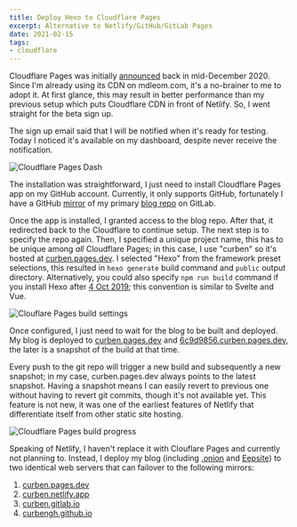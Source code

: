 ```yaml
---
title: Deploy Hexo to Cloudflare Pages
excerpt: Alternative to Netlify/GitHub/GitLab Pages
date: 2021-02-15
tags:
- cloudflare
---
```


Cloudflare Pages was initially [announced](https://blog.cloudflare.com/cloudflare-pages/) back in mid-December 2020. Since I'm already using its CDN on mdleom.com, it's a no-brainer to me to adopt it. At first glance, this may result in better performance than my previous setup which puts Cloudflare CDN in front of Netlify. So, I went straight for the beta sign up.

The sign up email said that I will be notified when it's ready for testing. Today I noticed it's available on my dashboard, despite never receive the notification.

![Cloudflare Pages Dash](20210215/cf-pages-dash.png)

The installation was straightforward, I just need to install Cloudflare Pages app on my GitHub account. Currently, it only supports GitHub, fortunately I have a GitHub [mirror](https://github.com/curbengh/blog) of my primary [blog repo](https://gitlab.com/curben/blog) on GitLab.

Once the app is installed, I granted access to the blog repo. After that, it redirected back to the Cloudflare to continue setup. The next step is to specify the repo again. Then, I specified a unique project name, this has to be unique among _all_ Cloudflare Pages; in this case, I use "curben" so it's hosted at [curben.pages.dev](https://curben.pages.dev). I selected "Hexo" from the framework preset selections, this resulted in `hexo generate` build command and `public` output directory. Alternatively, you could also specify `npm run build` command if you install Hexo after [4 Oct 2019](https://github.com/hexojs/hexo-starter/commit/de0a52f421e9e64d8d6dbf59037b822df0d992f9); this convention is similar to Svelte and Vue.

![Clouflare Pages build settings](20210215/cf-pages-project.png)

Once configured, I just need to wait for the blog to be built and deployed. My blog is deployed to [curben.pages.dev](https://curben.pages.dev) and [6c9d9856.curben.pages.dev](https://6c9d9856.curben.pages.dev), the later is a snapshot of the build at that time.

Every push to the git repo will trigger a new build and subsequently a new snapshot; in my case, curben.pages.dev always points to the latest snapshot. Having a snapshot means I can easily revert to previous one without having to revert git commits, though it's not available yet. This feature is not new, it was one of the earliest features of Netlify that differentiate itself from other static site hosting.

![Cloudflare Pages build progress](20210215/cf-pages-deploy.png)

Speaking of Netlify, I haven't replace it with Clouflare Pages and currently not planning to. Instead, I deploy my blog (including [.onion](http://xw226dvxac7jzcpsf4xb64r4epr6o5hgn46dxlqk7gnjptakik6xnzqd.onion) and [Eepsite](http://mdleom.i2p)) to two identical web servers that can failover to the following mirrors:

1. [curben.pages.dev](https://curben.pages.dev)
2. [curben.netlify.app](https://curben.netlify.app)
3. [curben.gitlab.io](https://curben.gitlab.io)
4. [curbengh.github.io](https://curbengh.github.io)
